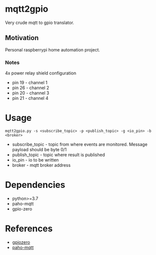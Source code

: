 # mqtt2gpio

Very crude mqtt to gpio translator.

## Motivation

Personal raspberrypi home automation project.

### Notes

4x power relay shield configuration
* pin 19 - channel 1
* pin 26 - channel 2
* pin 20 - channel 3
* pin 21 - channel 4

# Usage

```shell
mqtt2gpio.py -s <subscribe_topic> -p <publish_topic> -g <io_pin> -b <broker>
```

* subscribe_topic - topic from where events are monitored. Message payload should be byte 0/1
* publish_topic - topic where result is published
* io_pin - io to be written
* broker - mqtt broker address


# Dependencies

* python>=3.7
* paho-mqtt
* gpio-zero

# References

* [gpiozero](https://gpiozero.readthedocs.io/en/stable/installing.html)
* [paho-mqtt](https://pypi.org/project/paho-mqtt/)
